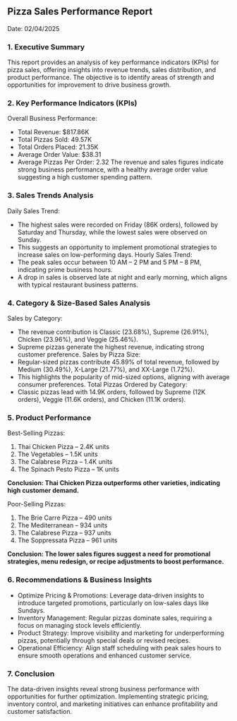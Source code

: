 ## Pizza Sales Performance Report

Date: 02/04/2025

### 1. Executive Summary
This report provides an analysis of key performance indicators (KPIs) for pizza sales, offering insights into revenue trends, sales distribution, and product performance. The objective is to identify areas of strength and opportunities for improvement to drive business growth.

### 2. Key Performance Indicators (KPIs)
Overall Business Performance:
- Total Revenue: $817.86K
- Total Pizzas Sold: 49.57K
- Total Orders Placed: 21.35K
- Average Order Value: $38.31
- Average Pizzas Per Order: 2.32
The revenue and sales figures indicate strong business performance, with a healthy average order value suggesting a high customer spending pattern.

### 3. Sales Trends Analysis
Daily Sales Trend:
- The highest sales were recorded on Friday (86K orders), followed by Saturday and Thursday, while the lowest sales were observed on Sunday.
- This suggests an opportunity to implement promotional strategies to increase sales on low-performing days.
Hourly Sales Trend:
- The peak sales occur between 10 AM – 2 PM and 5 PM – 8 PM, indicating prime business hours.
- A drop in sales is observed late at night and early morning, which aligns with typical restaurant business patterns.

### 4. Category & Size-Based Sales Analysis
Sales by Category:
- The revenue contribution is Classic (23.68%), Supreme (26.91%), Chicken (23.96%), and Veggie (25.46%).
- Supreme pizzas generate the highest revenue, indicating strong customer preference.
Sales by Pizza Size:
- Regular-sized pizzas contribute 45.89% of total revenue, followed by Medium (30.49%), X-Large (21.77%), and XX-Large (1.72%).
- This highlights the popularity of mid-sized options, aligning with average consumer preferences.
Total Pizzas Ordered by Category:
- Classic pizzas lead with 14.9K orders, followed by Supreme (12K orders), Veggie (11.6K orders), and Chicken (11.1K orders).

### 5. Product Performance
Best-Selling Pizzas:
1. Thai Chicken Pizza – 2.4K units
2. The Vegetables – 1.5K units
3. The Calabrese Pizza – 1.4K units
4. The Spinach Pesto Pizza – 1K units

**Conclusion: Thai Chicken Pizza outperforms other varieties, indicating high customer demand.**

Poor-Selling Pizzas:
1. The Brie Carre Pizza – 490 units
2. The Mediterranean – 934 units
3. The Calabrese Pizza – 937 units
4. The Soppressata Pizza – 961 units
   
**Conclusion: The lower sales figures suggest a need for promotional strategies, menu redesign, or recipe adjustments to boost performance.**

### 6. Recommendations & Business Insights
- Optimize Pricing & Promotions: Leverage data-driven insights to introduce targeted promotions, particularly on low-sales days like Sundays.
- Inventory Management: Regular pizzas dominate sales, requiring a focus on managing stock levels efficiently.
- Product Strategy: Improve visibility and marketing for underperforming pizzas, potentially through special deals or revised recipes.
- Operational Efficiency: Align staff scheduling with peak sales hours to ensure smooth operations and enhanced customer service.

### 7. Conclusion
The data-driven insights reveal strong business performance with opportunities for further optimization. Implementing strategic pricing, inventory control, and marketing initiatives can enhance profitability and customer satisfaction.

